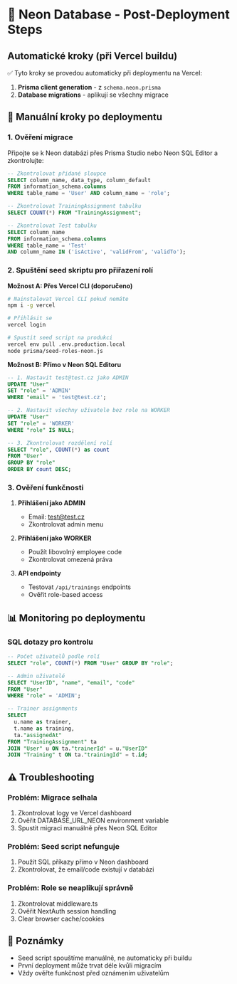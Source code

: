 # 🚀 Neon Database - Post-Deployment Steps

## Automatické kroky (při Vercel buildu)
✅ Tyto kroky se provedou automaticky při deploymentu na Vercel:
1. **Prisma client generation** - z `schema.neon.prisma`
2. **Database migrations** - aplikují se všechny migrace

## 🔧 Manuální kroky po deploymentu

### 1. Ověření migrace
Připojte se k Neon databázi přes Prisma Studio nebo Neon SQL Editor a zkontrolujte:

```sql
-- Zkontrolovat přidané sloupce
SELECT column_name, data_type, column_default
FROM information_schema.columns
WHERE table_name = 'User' AND column_name = 'role';

-- Zkontrolovat TrainingAssignment tabulku
SELECT COUNT(*) FROM "TrainingAssignment";

-- Zkontrolovat Test tabulku
SELECT column_name
FROM information_schema.columns
WHERE table_name = 'Test'
AND column_name IN ('isActive', 'validFrom', 'validTo');
```

### 2. Spuštění seed skriptu pro přiřazení rolí

**Možnost A: Přes Vercel CLI (doporučeno)**
```bash
# Nainstalovat Vercel CLI pokud nemáte
npm i -g vercel

# Přihlásit se
vercel login

# Spustit seed script na produkci
vercel env pull .env.production.local
node prisma/seed-roles-neon.js
```

**Možnost B: Přímo v Neon SQL Editoru**
```sql
-- 1. Nastavit test@test.cz jako ADMIN
UPDATE "User"
SET "role" = 'ADMIN'
WHERE "email" = 'test@test.cz';

-- 2. Nastavit všechny uživatele bez role na WORKER
UPDATE "User"
SET "role" = 'WORKER'
WHERE "role" IS NULL;

-- 3. Zkontrolovat rozdělení rolí
SELECT "role", COUNT(*) as count
FROM "User"
GROUP BY "role"
ORDER BY count DESC;
```

### 3. Ověření funkčnosti

1. **Přihlášení jako ADMIN**
   - Email: test@test.cz
   - Zkontrolovat admin menu

2. **Přihlášení jako WORKER**
   - Použít libovolný employee code
   - Zkontrolovat omezená práva

3. **API endpointy**
   - Testovat `/api/trainings` endpoints
   - Ověřit role-based access

## 📊 Monitoring po deploymentu

### SQL dotazy pro kontrolu
```sql
-- Počet uživatelů podle rolí
SELECT "role", COUNT(*) FROM "User" GROUP BY "role";

-- Admin uživatelé
SELECT "UserID", "name", "email", "code"
FROM "User"
WHERE "role" = 'ADMIN';

-- Trainer assignments
SELECT
  u.name as trainer,
  t.name as training,
  ta."assignedAt"
FROM "TrainingAssignment" ta
JOIN "User" u ON ta."trainerId" = u."UserID"
JOIN "Training" t ON ta."trainingId" = t.id;
```

## ⚠️ Troubleshooting

### Problém: Migrace selhala
1. Zkontrolovat logy ve Vercel dashboard
2. Ověřit DATABASE_URL_NEON environment variable
3. Spustit migraci manuálně přes Neon SQL Editor

### Problém: Seed script nefunguje
1. Použít SQL příkazy přímo v Neon dashboard
2. Zkontrolovat, že email/code existují v databázi

### Problém: Role se neaplikují správně
1. Zkontrolovat middleware.ts
2. Ověřit NextAuth session handling
3. Clear browser cache/cookies

## 📝 Poznámky
- Seed script spouštíme manuálně, ne automaticky při buildu
- První deployment může trvat déle kvůli migracím
- Vždy ověřte funkčnost před oznámením uživatelům
